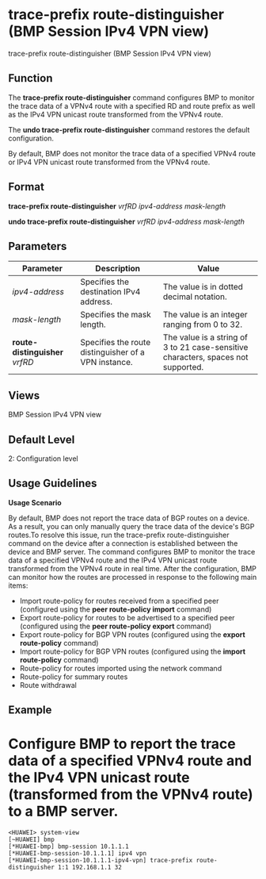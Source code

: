 trace-prefix route-distinguisher (BMP Session IPv4 VPN view)
============================================================

trace-prefix route-distinguisher (BMP Session IPv4 VPN view)

Function
--------



The **trace-prefix route-distinguisher** command configures BMP to monitor the trace data of a VPNv4 route with a specified RD and route prefix as well as the IPv4 VPN unicast route transformed from the VPNv4 route.

The **undo trace-prefix route-distinguisher** command restores the default configuration.



By default, BMP does not monitor the trace data of a specified VPNv4 route or IPv4 VPN unicast route transformed from the VPNv4 route.


Format
------

**trace-prefix route-distinguisher** *vrfRD* *ipv4-address* *mask-length*

**undo trace-prefix route-distinguisher** *vrfRD* *ipv4-address* *mask-length*


Parameters
----------

| Parameter | Description | Value |
| --- | --- | --- |
| *ipv4-address* | Specifies the destination IPv4 address. | The value is in dotted decimal notation. |
| *mask-length* | Specifies the mask length. | The value is an integer ranging from 0 to 32. |
| **route-distinguisher** *vrfRD* | Specifies the route distinguisher of a VPN instance. | The value is a string of 3 to 21 case-sensitive characters, spaces not supported. |



Views
-----

BMP Session IPv4 VPN view


Default Level
-------------

2: Configuration level


Usage Guidelines
----------------

**Usage Scenario**

By default, BMP does not report the trace data of BGP routes on a device. As a result, you can only manually query the trace data of the device's BGP routes.To resolve this issue, run the trace-prefix route-distinguisher command on the device after a connection is established between the device and BMP server. The command configures BMP to monitor the trace data of a specified VPNv4 route and the IPv4 VPN unicast route transformed from the VPNv4 route in real time. After the configuration, BMP can monitor how the routes are processed in response to the following main items:

* Import route-policy for routes received from a specified peer (configured using the **peer route-policy import** command)
* Export route-policy for routes to be advertised to a specified peer (configured using the **peer route-policy export** command)
* Export route-policy for BGP VPN routes (configured using the **export route-policy** command)
* Import route-policy for BGP VPN routes (configured using the **import route-policy** command)
* Route-policy for routes imported using the network command
* Route-policy for summary routes
* Route withdrawal


Example
-------

# Configure BMP to report the trace data of a specified VPNv4 route and the IPv4 VPN unicast route (transformed from the VPNv4 route) to a BMP server.
```
<HUAWEI> system-view
[~HUAWEI] bmp
[*HUAWEI-bmp] bmp-session 10.1.1.1
[*HUAWEI-bmp-session-10.1.1.1] ipv4 vpn
[*HUAWEI-bmp-session-10.1.1.1-ipv4-vpn] trace-prefix route-distinguisher 1:1 192.168.1.1 32

```